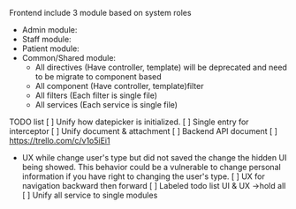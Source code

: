 Frontend include 3 module based on system roles
- Admin module:
- Staff module:
- Patient module:
- Common/Shared module:
    - All directives (Have controller, template) will be deprecated and need to be migrate to component based
    - All component (Have controller, template)filter
    - All filters (Each filter is single file)
    - All services (Each service is single file)

TODO list
[ ] Unify how datepicker is initialized.
[ ] Single entry for interceptor
[ ] Unify document & attachment
[ ] Backend API document
[ ] https://trello.com/c/v1o5iEi1
- UX while change user's type but did not saved the change the hidden UI being showed. This behavior could be a vulnerable to change personal information if you have right to changing the user's type.
[ ] UX for navigation backward then forward
[ ] Labeled todo list UI & UX ->hold all
[ ] Unify all service to single modules
